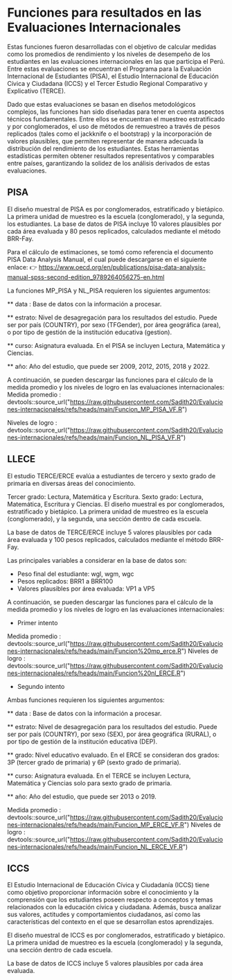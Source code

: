 # Funciones para resultados en las Evaluaciones Internacionales
Estas funciones fueron desarrolladas con el objetivo de calcular medidas como los promedios de rendimiento y los niveles de desempeño de los estudiantes en las evaluaciones internacionales en las que participa el Perú. Entre estas evaluaciones se encuentran el Programa para la Evaluación Internacional de Estudiantes (PISA), el Estudio Internacional de Educación Cívica y Ciudadana (ICCS) y el Tercer Estudio Regional Comparativo y Explicativo (TERCE).

Dado que estas evaluaciones se basan en diseños metodológicos complejos, las funciones han sido diseñadas para tener en cuenta aspectos técnicos fundamentales. Entre ellos se encuentran el muestreo estratificado y por conglomerados, el uso de métodos de remuestreo a través de pesos replicados (tales como el jackknife o el bootstrap) y la incorporación de valores plausibles, que permiten representar de manera adecuada la distribución del rendimiento de los estudiantes. Estas herramientas estadísticas permiten obtener resultados representativos y comparables entre países, garantizando la solidez de los análisis derivados de estas evaluaciones.

## PISA
El diseño muestral de PISA es por conglomerados, estratificado y bietápico. La primera unidad de muestreo es la escuela (conglomerado), y la segunda, los estudiantes. La base de datos de PISA incluye 10 valores plausibles por cada área evaluada y 80 pesos replicados, calculados mediante el método BRR-Fay.

Para el cálculo de estimaciones, se tomó como referencia el documento PISA Data Analysis Manual, el cual puede descargarse en el siguiente enlace:
👉 https://www.oecd.org/en/publications/pisa-data-analysis-manual-spss-second-edition_9789264056275-en.html

La funciones MP_PISA y NL_PISA requieren los siguientes argumentos:

** data : Base de datos con la información a procesar.

** estrato: Nivel de desagregación para los resultados del estudio. Puede ser por país (COUNTRY), por sexo (TFGender), por área geográfica (area), o por tipo de gestión de la institución educativa (gestion).

** curso: Asignatura evaluada. En el PISA se incluyen Lectura, Matemática y Ciencias.

** año: Año del estudio, que puede ser 2009, 2012, 2015, 2018 y 2022.

A continuación, se pueden descargar las funciones para el cálculo de la medida promedio y los niveles de logro en las evaluaciones internacionales:
Medida promedio : devtools::source_url("https://raw.githubusercontent.com/Sadith20/Evaluciones-internacionales/refs/heads/main/Funcion_MP_PISA_VF.R")

Niveles de logro : devtools::source_url("https://raw.githubusercontent.com/Sadith20/Evaluciones-internacionales/refs/heads/main/Funcion_NL_PISA_VF.R")

 ## LLECE
El estudio TERCE/ERCE evalúa a estudiantes de tercero y sexto grado de primaria en diversas áreas del conocimiento.

Tercer grado: Lectura, Matemática y Escritura.
Sexto grado: Lectura, Matemática, Escritura y Ciencias.
El diseño muestral es por conglomerados, estratificado y bietápico. La primera unidad de muestreo es la escuela (conglomerado), y la segunda, una sección dentro de cada escuela.

La base de datos de TERCE/ERCE incluye 5 valores plausibles por cada área evaluada y 100 pesos replicados, calculados mediante el método BRR-Fay.

Las principales variables a considerar en la base de datos son:

- Peso final del estudiante: wgl, wgm, wgc
- Pesos replicados: BRR1 a BRR100
- Valores plausibles por área evaluada: VP1 a VP5

A continuación, se pueden descargar las funciones para el cálculo de la medida promedio y los niveles de logro en las evaluaciones internacionales:
- Primer intento
  
Medida promedio : devtools::source_url("https://raw.githubusercontent.com/Sadith20/Evaluciones-internacionales/refs/heads/main/Funcion%20mp_erce.R")
Niveles de logro : devtools::source_url("https://raw.githubusercontent.com/Sadith20/Evaluciones-internacionales/refs/heads/main/Funcion%20nl_ERCE.R")

 - Segundo intento
   
Ambas funciones requieren los siguientes argumentos:

** data : Base de datos con la información a procesar.

** estrato: Nivel de desagregación para los resultados del estudio. Puede ser por país (COUNTRY), por sexo (SEX), por área geográfica (RURAL), o por tipo de gestión de la institución educativa (DEP).

** grado: Nivel educativo evaluado. En el ERCE se consideran dos grados: 3P (tercer grado de primaria) y 6P (sexto grado de primaria).

** curso: Asignatura evaluada. En el TERCE se incluyen Lectura, Matemática y Ciencias solo para sexto grado de primaria.

** año: Año del estudio, que puede ser 2013 o 2019.

Medida promedio : devtools::source_url("https://raw.githubusercontent.com/Sadith20/Evaluciones-internacionales/refs/heads/main/Funcion_MP_ERCE_VF.R")
Niveles de logro : devtools::source_url("https://raw.githubusercontent.com/Sadith20/Evaluciones-internacionales/refs/heads/main/Funcion_NL_ERCE_VF.R")

 ## ICCS
El Estudio Internacional de Educación Cívica y Ciudadanía (ICCS) tiene como objetivo proporcionar información sobre el conocimiento y la comprensión que los estudiantes poseen respecto a conceptos y temas relacionados con la educación cívica y ciudadana. Además, busca analizar sus valores, actitudes y comportamientos ciudadanos, así como las características del contexto en el que se desarrollan estos aprendizajes.

El diseño muestral de ICCS es por conglomerados, estratificado y bietápico. La primera unidad de muestreo es la escuela (conglomerado) y la segunda, una sección dentro de cada escuela.

La base de datos de ICCS incluye 5 valores plausibles por cada área evaluada.
 
